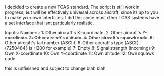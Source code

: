 I decided to create a new TCAS standard. The script is still work in progress, but will be effectively universal across aircraft, since its up to you to make your own interfaces. I did this since most other TCAS systems have a set interface that isnt particularly realistic.

Inputs:
Numbers:
1: Other aircraft's X-coordinate.
2: Other aircraft's Y-coordinate.
3: Other aircraft's altitude.
4: Other aircraft's squawk code.
5: Other aircraft's tail number (ASCII). 
6: Other aircraft's type (ASCII). (72504848 is H200 for example)
7: Empty
8: Signal strength (incoming)
9: Own X-coordinate
10: Own Y-coordinate
11: Own altitude
12: Own squawk code



this is unfinished and subject to change blah blah
